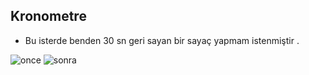 ## Kronometre

- Bu isterde benden  30 sn geri sayan bir sayaç yapmam istenmiştir .



![once](https://user-images.githubusercontent.com/69789501/117732647-ee1fcf80-b1f8-11eb-9e1e-e561d3a42df5.png)
![sonra](https://user-images.githubusercontent.com/69789501/117732778-1d364100-b1f9-11eb-83f1-da38d93d6cbc.png)
